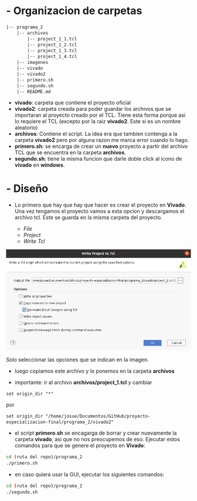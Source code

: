 
# - Organizacion de carpetas
```
|-- programa_2
    |-- archivos
        |-- project_1_1.tcl
        |-- project_1_2.tcl
        |-- project_1_3.tcl
        |-- project_1_4.tcl
    |-- imagenes
    |-- vivado
    |-- vivado2
    |-- primero.sh
    |-- segundo.sh
    |-- README.md
```
- __vivado__: carpeta que contiene el proyecto oficial
- __vivado2__: carpeta creada para poder guardar los archivos que se importaran al proyecto creado por el TCL. Tiene esta forma porque asi lo requiere el TCL (excepto por la raiz __vivado2__. Este si es un nombre aleatorio)
- __archivos__: Contiene el script. La idea era que tambien contenga a la carpeta __vivado2__ pero por alguna razon me marca error cuando lo hago.
- __primero.sh__: se encarga de crear un __nuevo__ proyecto a partir del archivo TCL que se encuentra en la carpeta __archivos__.
- __segundo.sh__: tiene la misma funcion que darle doble click al icono de __vivado__ en __windows__.
# - Diseño
- Lo primero que hay que hay que hacer es crear el proyecto en __Vivado__. Una vez tengamos el proyecto vamos a esta opcion y descargamos el archivo tcl. Este se guarda en la misma carpeta del proyecto. 

  - _File_
  - _Project_
  - _Write Tcl_

![](imagenes/imagen.png)

Solo seleccionar las opciones que se indican en la imagen.

- luego copiamos este archivo y lo ponemos en la carpeta __archivos__

- importante: ir al archivo __archivos/project_1.tcl__ y cambiar

```
set origin_dir "*"
```
por
```
set origin_dir "/home/josue/Documentos/GitHub/proyecto-especializacion-final/programa_2/vivado2"
```
- el script __primero.sh__ se encagarga de borrar y crear nuevamente la carpeta __vivado__, asi que no nos preocupemos de eso. Ejecutar estos comandos para que se genere el proyecto en __Vivado__:
```bash
cd (ruta del repo)/programa_2
./primero.sh
```
- en caso quiera usar la GUI, ejecutar los siguientes comandos:
```bash
cd (ruta del repo)/programa_2
./segundo.sh
```

